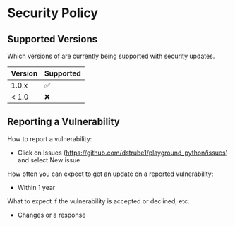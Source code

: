 # Security Policy

## Supported Versions

Which versions of are currently being supported with security updates.

| Version | Supported          |
| ------- | ------------------ |
| 1.0.x   | :white_check_mark: |
| < 1.0   | :x:                |

## Reporting a Vulnerability

How to report a vulnerability: 
* Click on Issues (https://github.com/dstrube1/playground_python/issues) and select New issue

How often you can expect to get an update on a reported vulnerability: 
* Within 1 year

What to expect if the vulnerability is accepted or declined, etc.
* Changes or a response
